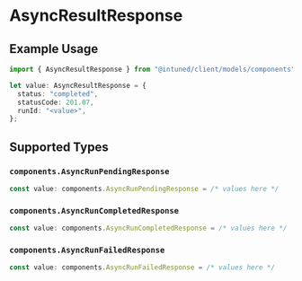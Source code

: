 # AsyncResultResponse

## Example Usage

```typescript
import { AsyncResultResponse } from "@intuned/client/models/components";

let value: AsyncResultResponse = {
  status: "completed",
  statusCode: 201.07,
  runId: "<value>",
};
```

## Supported Types

### `components.AsyncRunPendingResponse`

```typescript
const value: components.AsyncRunPendingResponse = /* values here */
```

### `components.AsyncRunCompletedResponse`

```typescript
const value: components.AsyncRunCompletedResponse = /* values here */
```

### `components.AsyncRunFailedResponse`

```typescript
const value: components.AsyncRunFailedResponse = /* values here */
```

